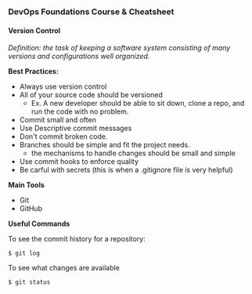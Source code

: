 ### DevOps Foundations Course & Cheatsheet

#### Version Control

*Definition: the task of keeping a software system consisting of many versions and configurations well organized.*

**Best Practices:**
- Always use version control
- All of your source code should be versioned
    - Ex. A new developer should be able to sit down, clone a repo, and run the code with no problem.
- Commit small and often 
- Use Descriptive commit messages
- Don't commit broken code. 
- Branches should be simple and fit the project needs.
    - the mechanisms to handle changes should be small and simple
- Use commit hooks to enforce quality
- Be carful with secrets (this is when a .gitignore file is very helpful)

**Main Tools**
- Git
- GitHub

**Useful Commands**

To see the commit history for a repository:
```
$ git log
```

To see what changes are available 
```
$ git status
```
